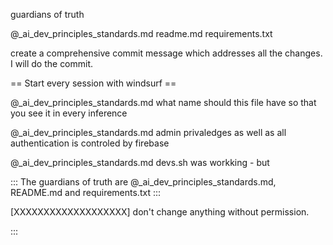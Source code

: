 guardians of truth

@_ai_dev_principles_standards.md
readme.md
requirements.txt

create a comprehensive commit message which addresses all the changes. I will do the commit.

== Start every session with windsurf ==

@_ai_dev_principles_standards.md what name should this file have so that you see it in every inference

@_ai_dev_principles_standards.md admin privaledges as well as all authentication is controled by firebase

@_ai_dev_principles_standards.md devs.sh was workking - but 

:::
The guardians of truth are @_ai_dev_principles_standards.md, README.md and requirements.txt
:::

[XXXXXXXXXXXXXXXXXXX] don't change anything without permission.

:::
